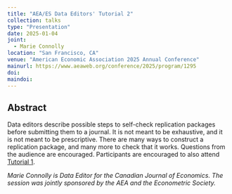 ```yaml
---
title: "AEA/ES Data Editors' Tutorial 2"
collection: talks
type: "Presentation"
date: 2025-01-04
joint: 
  - Marie Connolly
location: "San Francisco, CA"
venue: "American Economic Association 2025 Annual Conference"
mainurl: https://www.aeaweb.org/conference/2025/program/1295
doi: 
maindoi: 
---
```


## Abstract

Data editors describe possible steps to self-check replication packages before submitting them to a journal. It is not meant to be exhaustive, and it is not meant to be prescriptive. There are many ways to construct a replication package, and many more to check that it works. Questions from the audience are encouraged. Participants are encouraged to also attend [Tutorial 1](2025-01-03-san-francisco).  

*Marie Connolly is Data Editor for the Canadian Journal of Economics. The session was jointly sponsored by the AEA and the Econometric Society.*